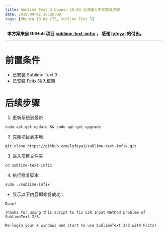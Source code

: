 ```yaml
---
title: Sublime Text 3 Ubuntu 18.04 无法输入中文解决方案
date: 2018-09-01 16:26:09
tags: [Ubuntu 18.04 LTS, Sublime Text 3]
---
```


**&nbsp;&nbsp;本方案来自 GitHub 项目 [sublime-text-imfix](https://github.com/lyfeyaj/sublime-text-imfix) ， 感谢 [lyfeyaj](https://github.com/lyfeyaj) 的付出。**

---
#  前置条件
  - 已安装 Sublime Text 3
  - 已安装 Fcitx 输入框架
#  后续步骤
  1. 更新系统到最新
  ```
  sudo apt-get update && sudo apt-get upgrade
  ```
  2. 克隆项目到本地
  ```
  git clone https://github.com/lyfeyaj/sublime-text-imfix.git
  ```
  3. 进入项目文件夹
  ```
  cd sublime-text-imfix
  ```
  4. 执行修复脚本
  ```
  sudo ./sublime-imfix
  ```
  - 显示以下内容即修复成功：
  ```
  Done!

  Thanks for using this script to fix CJK Input Method problem of SublimeText 2/3.

  Re-login your X windows and start to use SublimeText 2/3 with Fcitx!
  ```
